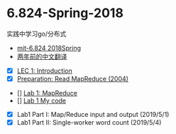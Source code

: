 # 6.824-Spring-2018
实践中学习go/分布式

- [mit-6.824 2018Spring](https://pdos.csail.mit.edu/6.824/schedule.html)
- [两年前的中文翻译](https://github.com/feixiao/Distributed-Systems)
- [x] [LEC 1: Introduction](https://pdos.csail.mit.edu/6.824/notes/l01.txt) 
- [x] [Preparation: Read MapReduce (2004)](http://blog.bizcloudsoft.com/wp-content/uploads/Google-MapReduce%E4%B8%AD%E6%96%87%E7%89%88_1.0.pdf)
- [] [Lab 1: MapReduce](https://pdos.csail.mit.edu/6.824/labs/lab-1.html)
- [] [Lab 1 My code](https://github.com/GBWen/6.824-Spring-2018)
- [x] Lab1 Part I: Map/Reduce input and output (2019/5/1)
- [x] Lab1 Part II: Single-worker word count (2019/5/4)

